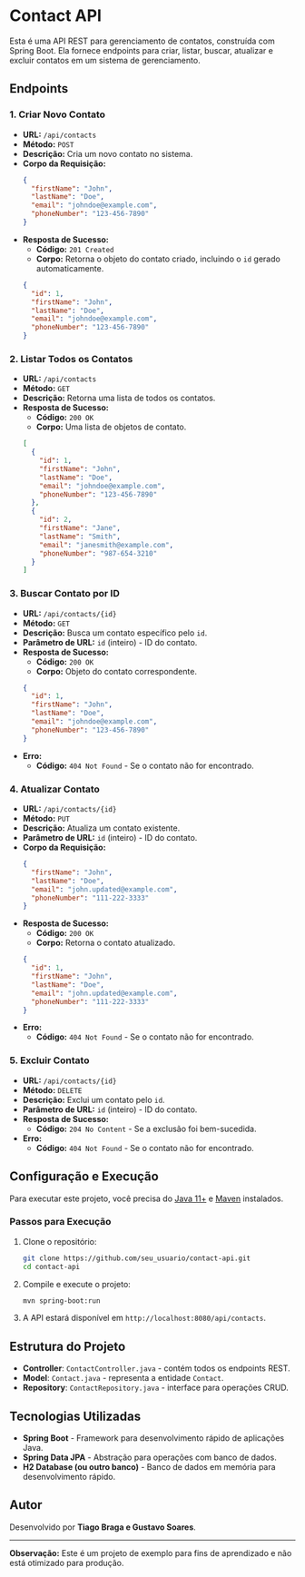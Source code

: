 

# Contact API

Esta é uma API REST para gerenciamento de contatos, construída com Spring Boot. Ela fornece endpoints para criar, listar, buscar, atualizar e excluir contatos em um sistema de gerenciamento.

## Endpoints

### 1. Criar Novo Contato

- **URL:** `/api/contacts`
- **Método:** `POST`
- **Descrição:** Cria um novo contato no sistema.
- **Corpo da Requisição:**
  ```json
  {
    "firstName": "John",
    "lastName": "Doe",
    "email": "johndoe@example.com",
    "phoneNumber": "123-456-7890"
  }
  ```
- **Resposta de Sucesso:**
    - **Código:** `201 Created`
    - **Corpo:** Retorna o objeto do contato criado, incluindo o `id` gerado automaticamente.
  ```json
  {
    "id": 1,
    "firstName": "John",
    "lastName": "Doe",
    "email": "johndoe@example.com",
    "phoneNumber": "123-456-7890"
  }
  ```

### 2. Listar Todos os Contatos

- **URL:** `/api/contacts`
- **Método:** `GET`
- **Descrição:** Retorna uma lista de todos os contatos.
- **Resposta de Sucesso:**
    - **Código:** `200 OK`
    - **Corpo:** Uma lista de objetos de contato.
  ```json
  [
    {
      "id": 1,
      "firstName": "John",
      "lastName": "Doe",
      "email": "johndoe@example.com",
      "phoneNumber": "123-456-7890"
    },
    {
      "id": 2,
      "firstName": "Jane",
      "lastName": "Smith",
      "email": "janesmith@example.com",
      "phoneNumber": "987-654-3210"
    }
  ]
  ```

### 3. Buscar Contato por ID

- **URL:** `/api/contacts/{id}`
- **Método:** `GET`
- **Descrição:** Busca um contato específico pelo `id`.
- **Parâmetro de URL:** `id` (inteiro) - ID do contato.
- **Resposta de Sucesso:**
    - **Código:** `200 OK`
    - **Corpo:** Objeto do contato correspondente.
  ```json
  {
    "id": 1,
    "firstName": "John",
    "lastName": "Doe",
    "email": "johndoe@example.com",
    "phoneNumber": "123-456-7890"
  }
  ```
- **Erro:**
    - **Código:** `404 Not Found` - Se o contato não for encontrado.

### 4. Atualizar Contato

- **URL:** `/api/contacts/{id}`
- **Método:** `PUT`
- **Descrição:** Atualiza um contato existente.
- **Parâmetro de URL:** `id` (inteiro) - ID do contato.
- **Corpo da Requisição:**
  ```json
  {
    "firstName": "John",
    "lastName": "Doe",
    "email": "john.updated@example.com",
    "phoneNumber": "111-222-3333"
  }
  ```
- **Resposta de Sucesso:**
    - **Código:** `200 OK`
    - **Corpo:** Retorna o contato atualizado.
  ```json
  {
    "id": 1,
    "firstName": "John",
    "lastName": "Doe",
    "email": "john.updated@example.com",
    "phoneNumber": "111-222-3333"
  }
  ```
- **Erro:**
    - **Código:** `404 Not Found` - Se o contato não for encontrado.

### 5. Excluir Contato

- **URL:** `/api/contacts/{id}`
- **Método:** `DELETE`
- **Descrição:** Exclui um contato pelo `id`.
- **Parâmetro de URL:** `id` (inteiro) - ID do contato.
- **Resposta de Sucesso:**
    - **Código:** `204 No Content` - Se a exclusão foi bem-sucedida.
- **Erro:**
    - **Código:** `404 Not Found` - Se o contato não for encontrado.

## Configuração e Execução

Para executar este projeto, você precisa do [Java 11+](https://www.oracle.com/java/technologies/javase-downloads.html) e [Maven](https://maven.apache.org/) instalados.

### Passos para Execução

1. Clone o repositório:
   ```bash
   git clone https://github.com/seu_usuario/contact-api.git
   cd contact-api
   ```

2. Compile e execute o projeto:
   ```bash
   mvn spring-boot:run
   ```

3. A API estará disponível em `http://localhost:8080/api/contacts`.

## Estrutura do Projeto

- **Controller**: `ContactController.java` - contém todos os endpoints REST.
- **Model**: `Contact.java` - representa a entidade `Contact`.
- **Repository**: `ContactRepository.java` - interface para operações CRUD.

## Tecnologias Utilizadas

- **Spring Boot** - Framework para desenvolvimento rápido de aplicações Java.
- **Spring Data JPA** - Abstração para operações com banco de dados.
- **H2 Database (ou outro banco)** - Banco de dados em memória para desenvolvimento rápido.

## Autor

Desenvolvido por **Tiago Braga e Gustavo Soares**.

---

**Observação:** Este é um projeto de exemplo para fins de aprendizado e não está otimizado para produção.
